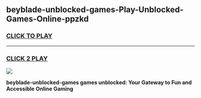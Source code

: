 
## beyblade-unblocked-games-Play-Unblocked-Games-Online-ppzkd
<h3>
<a href="https://premium76.site?title=beyblade-unblocked-games&ref=25A">CLICK TO PLAY</a></h3>
<hr>

<h3>
<a href="https://premium76.site?title=beyblade-unblocked-games&ref=25A">CLICK 2 PLAY</a>
  
</h3>

<a href="https://premium76.site?title=beyblade-unblocked-games&ref=25A"><img src="https://clearcache.store/games.png"></a>


**beyblade-unblocked-games games unblocked: Your Gateway to Fun and Accessible Online Gaming**
